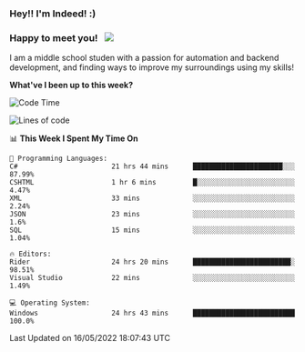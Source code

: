 ### Hey!! I'm Indeed! :) 

### Happy to meet you! &nbsp; ![](https://visitor-badge.glitch.me/badge?page_id=Indeedornot.Indeedornot)

I am a middle school studen with a passion for automation and backend development, and finding ways to improve my surroundings using my skills!

**What've I been up to this week?** 

<!--START_SECTION:waka-->
![Code Time](http://img.shields.io/badge/Code%20Time-132%20hrs%2054%20mins-blue)

![Lines of code](https://img.shields.io/badge/From%20Hello%20World%20I%27ve%20Written-418%20Thousand%20lines%20of%20code-blue)

📊 **This Week I Spent My Time On** 

```text
💬 Programming Languages: 
C#                       21 hrs 44 mins      ██████████████████████░░░   87.99% 
CSHTML                   1 hr 6 mins         █░░░░░░░░░░░░░░░░░░░░░░░░   4.47% 
XML                      33 mins             ░░░░░░░░░░░░░░░░░░░░░░░░░   2.24% 
JSON                     23 mins             ░░░░░░░░░░░░░░░░░░░░░░░░░   1.6% 
SQL                      15 mins             ░░░░░░░░░░░░░░░░░░░░░░░░░   1.04%

🔥 Editors: 
Rider                    24 hrs 20 mins      ████████████████████████░   98.51% 
Visual Studio            22 mins             ░░░░░░░░░░░░░░░░░░░░░░░░░   1.49%

💻 Operating System: 
Windows                  24 hrs 43 mins      █████████████████████████   100.0%

```


 Last Updated on 16/05/2022 18:07:43 UTC
<!--END_SECTION:waka-->
